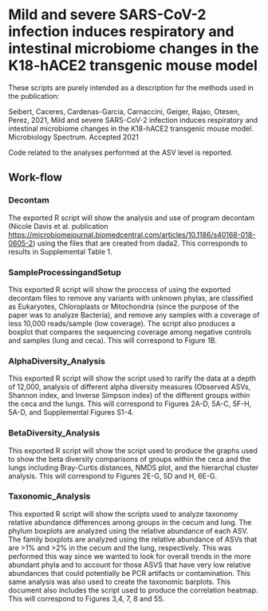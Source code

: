 # Mild and severe SARS-CoV-2 infection induces respiratory and intestinal microbiome changes in the K18-hACE2 transgenic mouse model

These scripts are purely intended as a description for the methods used in the publication:

Seibert, Caceres, Cardenas-Garcia, Carnaccini, Geiger, Rajao, Otesen, Perez, 2021, Mild and severe SARS-CoV-2 infection induces respiratory and intestinal microbiome changes in the K18-hACE2 transgenic mouse model. Microbiology Spectrum. Accepted 2021

Code related to the analyses performed at the ASV level is reported.

## Work-flow 

### Decontam 

The exported R script will show the analysis and use of program decontam (Nicole Davis et al. publication https://microbiomejournal.biomedcentral.com/articles/10.1186/s40168-018-0605-2) using the files that are created from dada2. This corresponds to results in Supplemental Table 1.

### SampleProcessingandSetup

This exported R script will show the proccess of using the exported decontam files to remove any variants with unknown phylas, are classified as Eukaryotes, Chloroplasts or Mitochondria (since the purpose of the paper was to analyze Bacteria), and remove any samples with a coverage of less 10,000 reads/sample (low coverage). The script also produces a boxplot that compares the sequencing coverage among negative controls and samples (lung and ceca). This will correspond to Figure 1B. 

### AlphaDiversity_Analysis

This exported R script will show the script used to rarify the data at a depth of 12,000, analysis of different alpha diversity measures (Observed ASVs, Shannon index, and Inverse Simpson index) of the different groups within the ceca and the lungs. This will correspond to Figures 2A-D, 5A-C, 5F-H, 5A-D, and Supplemental Figures S1-4.

### BetaDiversity_Analysis

This exported R script will show the script used to produce the graphs used to show the beta diversity comparisons of groups within the ceca and the lungs including Bray-Curtis distances, NMDS plot, and the hierarchal cluster analysis. This will correspond to Figures 2E-G, 5D and H, 6E-G. 

### Taxonomic_Analysis 

This exported R script will show the scripts used to analyze taxonomy relative abundance differences among groups in the cecum and lung. The phylum boxplots are analyzed using the relative abundance of each ASV. The family boxplots are analyzed using the relative abundance of ASVs that are >1% and >2% in the cecum and the lung, respectively. This was performed this way since we wanted to look for overall trends in the more abundant phyla and to account for those ASVS that have very low relative abundances that could potentially be PCR artifacts or contamination. This same analysis was also used to create the taxonomic barplots. This document also includes the script used to produce the correlation heatmap. This will correspond to Figures 3,4, 7, 8 and 5S. 
